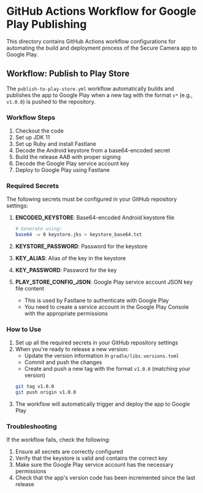 # GitHub Actions Workflow for Google Play Publishing

This directory contains GitHub Actions workflow configurations for automating the build and deployment process of the
Secure Camera app to Google Play.

## Workflow: Publish to Play Store

The `publish-to-play-store.yml` workflow automatically builds and publishes the app to Google Play when a new tag with
the format `v*` (e.g., `v1.0.0`) is pushed to the repository.

### Workflow Steps

1. Checkout the code
2. Set up JDK 11
3. Set up Ruby and install Fastlane
4. Decode the Android keystore from a base64-encoded secret
5. Build the release AAB with proper signing
6. Decode the Google Play service account key
7. Deploy to Google Play using Fastlane

### Required Secrets

The following secrets must be configured in your GitHub repository settings:

1. **ENCODED_KEYSTORE**: Base64-encoded Android keystore file
   ```bash
   # Generate using:
   base64 -w 0 keystore.jks > keystore_base64.txt
   ```

2. **KEYSTORE_PASSWORD**: Password for the keystore

3. **KEY_ALIAS**: Alias of the key in the keystore

4. **KEY_PASSWORD**: Password for the key

5. **PLAY_STORE_CONFIG_JSON**: Google Play service account JSON key file content
    - This is used by Fastlane to authenticate with Google Play
    - You need to create a service account in the Google Play Console with the appropriate permissions

### How to Use

1. Set up all the required secrets in your GitHub repository settings
2. When you're ready to release a new version:
    - Update the version information in `gradle/libs.versions.toml`
    - Commit and push the changes
    - Create and push a new tag with the format `v1.0.0` (matching your version)
   ```bash
   git tag v1.0.0
   git push origin v1.0.0
   ```
3. The workflow will automatically trigger and deploy the app to Google Play

### Troubleshooting

If the workflow fails, check the following:

1. Ensure all secrets are correctly configured
2. Verify that the keystore is valid and contains the correct key
3. Make sure the Google Play service account has the necessary permissions
4. Check that the app's version code has been incremented since the last release
